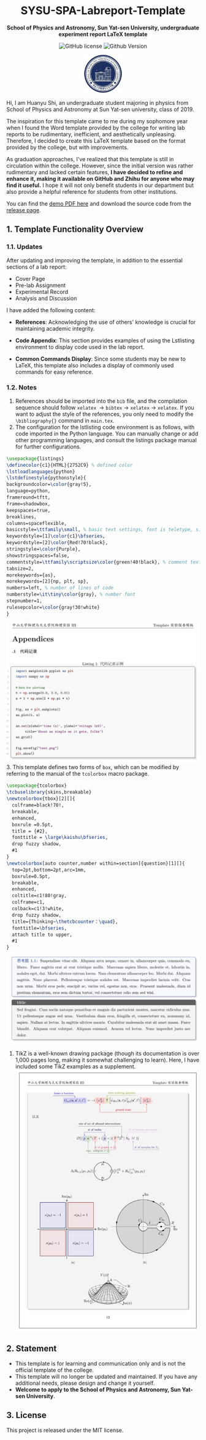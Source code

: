 <div align='center'>

# SYSU-SPA-Labreport-Template

<b>School of Physics and Astronomy, Sun Yat-sen University, undergraduate experiment report LaTeX template</b>

![GitHub license](https://img.shields.io/github/license/huanyushi/SYSU-SPA-labreport-Template.svg) ![Github Version](https://img.shields.io/github/release/huanyushi/SYSU-SPA-labreport-Template.svg)
<p align = "center">
<img src="images/example.png" width="20%" />
</p>
</div>

Hi, I am Huanyu Shi, an undergraduate student majoring in physics from School of Physics and Astronomy at Sun Yat-sen university, class of 2019.

The inspiration for this template came to me during my sophomore year when I found the Word template provided by the college for writing lab reports to be rudimentary, inefficient, and aesthetically unpleasing. Therefore, I decided to create this LaTeX template based on the format provided by the college, but with improvements.


As graduation approaches, I've realized that this template is still in circulation within the college. However, since the initial version was rather rudimentary and lacked certain features, **I have decided to refine and enhance it, making it available on GitHub and Zhihu for anyone who may find it useful.** I hope it will not only benefit students in our department but also provide a helpful reference for students from other institutions.

You can find the [demo PDF here](https://huanyushi.github.io/assets/pdf/SYSU-SPA-LabReport-Template.pdf) and download the source code from the [release page](https://github.com/huanyushi/SYSU-SPA-Labreport-Template/releases).

## 1. Template Functionality Overview

### 1.1. Updates
After updating and improving the template, in addition to the essential sections of a lab report:

- Cover Page
- Pre-lab Assignment
- Experimental Record
- Analysis and Discussion

I have added the following content:

- **References**: Acknowledging the use of others' knowledge is crucial for maintaining academic integrity.

- **Code Appendix**: This section provides examples of using the Lstlisting environment to display code used in the lab report.

- **Common Commands Display**:  Since some students may be new to LaTeX, this template also includes a display of commonly used commands for easy reference.


### 1.2. Notes
1. References should be imported into the `bib` file, and the compilation sequence should follow `xelatex `-> `bibtex` -> `xelatex` -> `xelatex`. If you want to adjust the style of the references, you only need to modify the `\bibliography{}` command in `main.tex`.
2. The configuration for the lstlisting code environment is as follows, with code imported in the Python language.  You can manually change or add other programming languages, and consult the listings package manual for further configurations.
```latex
\usepackage{listings}
\definecolor{c1}{HTML}{2752C9} % defined color
\lstloadlanguages{python}
\lstdefinestyle{pythonstyle}{
backgroundcolor=\color{gray!5},
language=python,
frameround=tftt,
frame=shadowbox,
keepspaces=true,
breaklines,
columns=spaceflexible,
basicstyle=\ttfamily\small, % basic text settings, font is teletype, size is small
keywordstyle=[1]\color{c1}\bfseries,
keywordstyle=[2]\color{Red!70!black},
stringstyle=\color{Purple},
showstringspaces=false,
commentstyle=\ttfamily\scriptsize\color{green!40!black}, % comment text setting, font is teletype, size is scriptsize
tabsize=2,
morekeywords={as},
morekeywords=[2]{np, plt, sp},
numbers=left, % number of lines of code
numberstyle=\it\tiny\color{gray}, % number font
stepnumber=1,
rulesepcolor=\color{gray!30!white}
}
```
![](images/readme1.jpg)
3. This template defines two forms of `box`, which can be modified by referring to the manual of the `tcolorbox` macro package.
```latex
\usepackage{tcolorbox}
\tcbuselibrary{skins,breakable}
\newtcolorbox{tbox}[2][]{
  colframe=black!70!,
  breakable,
  enhanced,
  boxrule =0.5pt,
  title = {#2},
  fonttitle = \large\kaishu\bfseries,
  drop fuzzy shadow,
  #1
}
\newtcolorbox[auto counter,number within=section]{question}[1][]{
  top=2pt,bottom=2pt,arc=1mm,
  boxrule=0.5pt,
  breakable,
  enhanced,
  coltitle=c1!80!gray,
  colframe=c1,
  colback=c1!3!white,
  drop fuzzy shadow,
  title={Thinking~\thetcbcounter：\quad},
  fonttitle=\bfseries,
  attach title to upper,
  #1
}
```
![](images/readme2.jpg)
1. TikZ is a well-known drawing package (though its documentation is over 1,000 pages long, making it somewhat challenging to learn). Here, I have included some TikZ examples as a supplement.
![](images/readme3.JPG)

## 2. Statement
* This template is for learning and communication only and is not the official template of the college.
* This template will no longer be updated and maintained. If you have any additional needs, please design and change it yourself.
* **Welcome to apply to the School of Physics and Astronomy, Sun Yat-sen University**.

## 3. License
This project is released under the MIT license.
